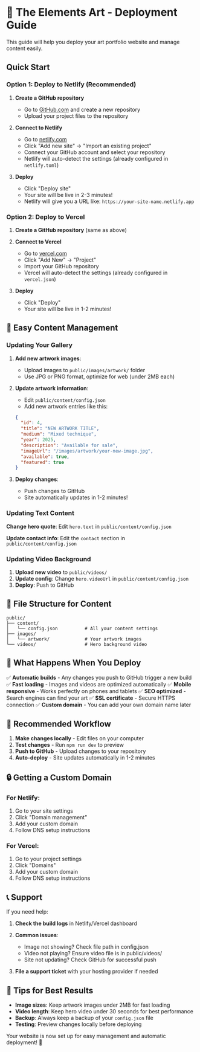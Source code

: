 # 🚀 The Elements Art - Deployment Guide

This guide will help you deploy your art portfolio website and manage content easily.

## Quick Start

### Option 1: Deploy to Netlify (Recommended)

1. **Create a GitHub repository**
   - Go to [GitHub.com](https://github.com) and create a new repository
   - Upload your project files to the repository

2. **Connect to Netlify**
   - Go to [netlify.com](https://netlify.com)
   - Click "Add new site" → "Import an existing project"
   - Connect your GitHub account and select your repository
   - Netlify will auto-detect the settings (already configured in `netlify.toml`)

3. **Deploy**
   - Click "Deploy site"
   - Your site will be live in 2-3 minutes!
   - Netlify will give you a URL like: `https://your-site-name.netlify.app`

### Option 2: Deploy to Vercel

1. **Create a GitHub repository** (same as above)

2. **Connect to Vercel**
   - Go to [vercel.com](https://vercel.com)
   - Click "Add New" → "Project"
   - Import your GitHub repository
   - Vercel will auto-detect the settings (already configured in `vercel.json`)

3. **Deploy**
   - Click "Deploy"
   - Your site will be live in 1-2 minutes!

## 📝 Easy Content Management

### Updating Your Gallery

1. **Add new artwork images**:
   - Upload images to `public/images/artwork/` folder
   - Use JPG or PNG format, optimize for web (under 2MB each)

2. **Update artwork information**:
   - Edit `public/content/config.json`
   - Add new artwork entries like this:
   ```json
   {
     "id": 4,
     "title": "NEW ARTWORK TITLE",
     "medium": "Mixed technique",
     "year": 2025,
     "description": "Available for sale",
     "imageUrl": "/images/artwork/your-new-image.jpg",
     "available": true,
     "featured": true
   }
   ```

3. **Deploy changes**:
   - Push changes to GitHub
   - Site automatically updates in 1-2 minutes!

### Updating Text Content

**Change hero quote**: Edit `hero.text` in `public/content/config.json`

**Update contact info**: Edit the `contact` section in `public/content/config.json`

### Updating Video Background

1. **Upload new video** to `public/videos/`
2. **Update config**: Change `hero.videoUrl` in `public/content/config.json`
3. **Deploy**: Push to GitHub

## 🔧 File Structure for Content

```
public/
├── content/
│   └── config.json          # All your content settings
├── images/
│   └── artwork/             # Your artwork images
└── videos/                  # Hero background video
```

## 📱 What Happens When You Deploy

✅ **Automatic builds** - Any changes you push to GitHub trigger a new build
✅ **Fast loading** - Images and videos are optimized automatically
✅ **Mobile responsive** - Works perfectly on phones and tablets
✅ **SEO optimized** - Search engines can find your art
✅ **SSL certificate** - Secure HTTPS connection
✅ **Custom domain** - You can add your own domain name later

## 🎯 Recommended Workflow

1. **Make changes locally** - Edit files on your computer
2. **Test changes** - Run `npm run dev` to preview
3. **Push to GitHub** - Upload changes to your repository
4. **Auto-deploy** - Site updates automatically in 1-2 minutes

## 🔒 Getting a Custom Domain

### For Netlify:
1. Go to your site settings
2. Click "Domain management"
3. Add your custom domain
4. Follow DNS setup instructions

### For Vercel:
1. Go to your project settings
2. Click "Domains"
3. Add your custom domain
4. Follow DNS setup instructions

## 📞 Support

If you need help:

1. **Check the build logs** in Netlify/Vercel dashboard
2. **Common issues**:
   - Image not showing? Check file path in config.json
   - Video not playing? Ensure video file is in public/videos/
   - Site not updating? Check GitHub for successful push

3. **File a support ticket** with your hosting provider if needed

## 🎨 Tips for Best Results

- **Image sizes**: Keep artwork images under 2MB for fast loading
- **Video length**: Keep hero video under 30 seconds for best performance
- **Backup**: Always keep a backup of your `config.json` file
- **Testing**: Preview changes locally before deploying

Your website is now set up for easy management and automatic deployment! 🎉